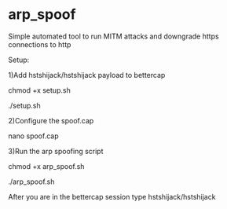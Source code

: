 # arp_spoof
Simple automated tool to run MITM attacks and downgrade https connections to http

Setup:

1)Add hstshijack/hstshijack payload to bettercap

chmod +x setup.sh

./setup.sh

2)Configure the spoof.cap

nano spoof.cap

3)Run the arp spoofing script

chmod +x arp_spoof.sh

./arp_spoof.sh

After you are in the bettercap session type hstshijack/hstshijack
